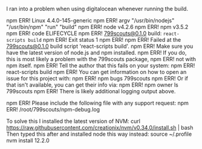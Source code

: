 I ran into a problem when using digitalocean whenever running the build.

npm ERR! Linux 4.4.0-145-generic
npm ERR! argv "/usr/bin/nodejs" "/usr/bin/npm" "run" "build"
npm ERR! node v4.2.6
npm ERR! npm  v3.5.2
npm ERR! code ELIFECYCLE
npm ERR! 799scouts@0.1.0 build: `react-scripts build`
npm ERR! Exit status 1
npm ERR!
npm ERR! Failed at the 799scouts@0.1.0 build script 'react-scripts build'.
npm ERR! Make sure you have the latest version of node.js and npm installed.
npm ERR! If you do, this is most likely a problem with the 799scouts package,
npm ERR! not with npm itself.
npm ERR! Tell the author that this fails on your system:
npm ERR!     react-scripts build
npm ERR! You can get information on how to open an issue for this project with:
npm ERR!     npm bugs 799scouts
npm ERR! Or if that isn't available, you can get their info via:
npm ERR!     npm owner ls 799scouts
npm ERR! There is likely additional logging output above.

npm ERR! Please include the following file with any support request:
npm ERR!     /root/799scouts/npm-debug.log

To solve this I installed the latest version of NVM: curl https://raw.githubusercontent.com/creationix/nvm/v0.34.0/install.sh | bash
Then typed this after and installed node this way instead: source ~/.profile
                                                           nvm install 12.2.0
